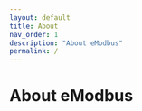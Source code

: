 ```yaml
---
layout: default
title: About
nav_order: 1
description: "About eModbus"
permalink: /
---
```


# About eModbus

